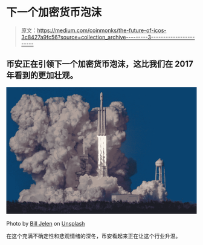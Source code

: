 # 下一个加密货币泡沫

> 原文：<https://medium.com/coinmonks/the-future-of-icos-3c8427a9fc56?source=collection_archive---------3----------------------->

## 币安正在引领下一个加密货币泡沫，这比我们在 2017 年看到的更加壮观。

![](img/6ab5ab1a0ed687e937f00b6fecc91567.png)

Photo by [Bill Jelen](https://unsplash.com/photos/woWf_VJ7dNs?utm_source=unsplash&utm_medium=referral&utm_content=creditCopyText) on [Unsplash](https://unsplash.com/search/photos/rocket-launch?utm_source=unsplash&utm_medium=referral&utm_content=creditCopyText)

在这个充满不确定性和悲观情绪的深冬，币安看起来正在让这个行业升温。